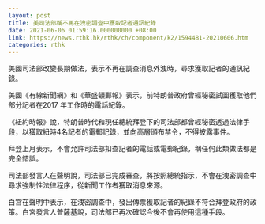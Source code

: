 ```yaml
---
layout: post
title: 美司法部稱不再在洩密調查中獲取記者通訊紀錄
date: 2021-06-06 01:59:16.000000000 +08:00
link: https://news.rthk.hk/rthk/ch/component/k2/1594481-20210606.htm
categories: rthk
---
```


美國司法部改變長期做法，表示不再在調查消息外洩時，尋求獲取記者的通訊紀錄。

美國《有線新聞網》和《華盛頓郵報》表示，前特朗普政府曾經秘密試圖獲取他們部分記者在2017 年工作時的電話紀錄。

《紐約時報》說，特朗普時代和現任總統拜登下的司法部都曾經秘密透過法律手段，以獲取紐時4名記者的電郵記錄，並向高層頒布禁令，不得披露事件。

拜登上月表示，不會允許司法部扣查記者的電話或電郵紀錄，稱任何此類做法都是完全錯誤。

司法部發言人在聲明說，司法部已完成審查，將按照總統指示，不會在洩密調查中尋求強制性法律程序，從新聞工作者獲取消息來源。

白宮在聲明中表示，在洩密調查中，發出傳票獲取記者的紀錄不符合拜登政府的政策。白宮發言人普薩基說，司法部已再次確認今後不會再使用這種手段。
